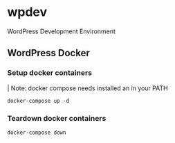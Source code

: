 # wpdev
WordPress Development Environment

## WordPress Docker

### Setup docker containers

| Note: docker compose needs installed an in your PATH


```
docker-compose up -d
```

### Teardown docker containers

```
docker-compose down
```

